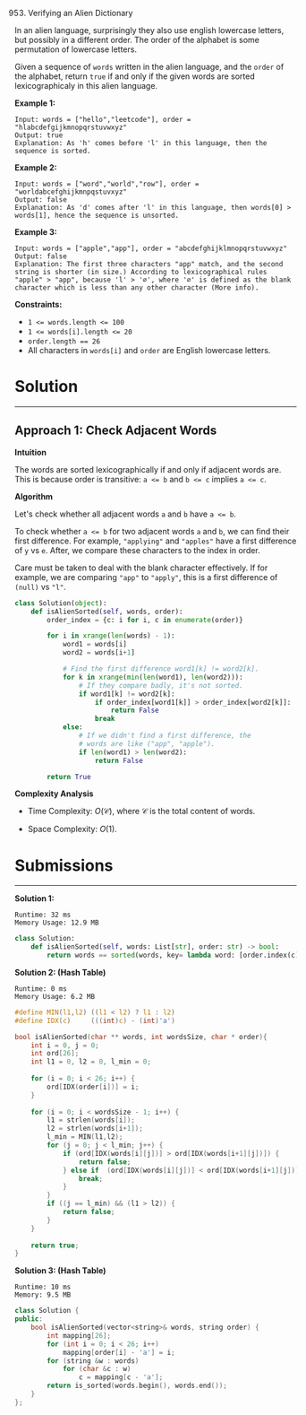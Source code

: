 953. Verifying an Alien Dictionary

In an alien language, surprisingly they also use english lowercase letters, but possibly in a different order. The order of the alphabet is some permutation of lowercase letters.

Given a sequence of `words` written in the alien language, and the `order` of the alphabet, return `true` if and only if the given words are sorted lexicographicaly in this alien language.

 

**Example 1:**
```
Input: words = ["hello","leetcode"], order = "hlabcdefgijkmnopqrstuvwxyz"
Output: true
Explanation: As 'h' comes before 'l' in this language, then the sequence is sorted.
```

**Example 2:**
```
Input: words = ["word","world","row"], order = "worldabcefghijkmnpqstuvxyz"
Output: false
Explanation: As 'd' comes after 'l' in this language, then words[0] > words[1], hence the sequence is unsorted.
```

**Example 3:**
```
Input: words = ["apple","app"], order = "abcdefghijklmnopqrstuvwxyz"
Output: false
Explanation: The first three characters "app" match, and the second string is shorter (in size.) According to lexicographical rules "apple" > "app", because 'l' > '∅', where '∅' is defined as the blank character which is less than any other character (More info).
```

**Constraints:**

* `1 <= words.length <= 100`
* `1 <= words[i].length <= 20`
* `order.length == 26`
* All characters in `words[i]` and `order` are English lowercase letters.

# Solution
---
## Approach 1: Check Adjacent Words
**Intuition**

The words are sorted lexicographically if and only if adjacent words are. This is because order is transitive: `a <= b` and `b <= c` implies `a <= c`.

**Algorithm**

Let's check whether all adjacent words `a` and `b` have `a <= b`.

To check whether `a <= b` for two adjacent words `a` and `b`, we can find their first difference. For example, `"applying"` and `"apples"` have a first difference of `y` vs `e`. After, we compare these characters to the index in order.

Care must be taken to deal with the blank character effectively. If for example, we are comparing `"app"` to `"apply"`, this is a first difference of `(null)` vs `"l"`.

```python
class Solution(object):
    def isAlienSorted(self, words, order):
        order_index = {c: i for i, c in enumerate(order)}

        for i in xrange(len(words) - 1):
            word1 = words[i]
            word2 = words[i+1]

            # Find the first difference word1[k] != word2[k].
            for k in xrange(min(len(word1), len(word2))):
                # If they compare badly, it's not sorted.
                if word1[k] != word2[k]:
                    if order_index[word1[k]] > order_index[word2[k]]:
                        return False
                    break
            else:
                # If we didn't find a first difference, the
                # words are like ("app", "apple").
                if len(word1) > len(word2):
                    return False

        return True
```

**Complexity Analysis**

* Time Complexity: $O(\mathcal{C})$, where $\mathcal{C}$ is the total content of words.

* Space Complexity: $O(1)$.

# Submissions
---
**Solution 1:**
```
Runtime: 32 ms
Memory Usage: 12.9 MB
```
```python
class Solution:
    def isAlienSorted(self, words: List[str], order: str) -> bool:
        return words == sorted(words, key= lambda word: [order.index(c) for c in word])
```

**Solution 2: (Hash Table)**
```
Runtime: 0 ms
Memory Usage: 6.2 MB
```
```c
#define MIN(l1,l2) ((l1 < l2) ? l1 : l2)
#define IDX(c)     (((int)c) - (int)'a')

bool isAlienSorted(char ** words, int wordsSize, char * order){
    int i = 0, j = 0;
    int ord[26];
    int l1 = 0, l2 = 0, l_min = 0;
    
    for (i = 0; i < 26; i++) {
        ord[IDX(order[i])] = i;
    }
    
    for (i = 0; i < wordsSize - 1; i++) {
        l1 = strlen(words[i]);
        l2 = strlen(words[i+1]);
        l_min = MIN(l1,l2);
        for (j = 0; j < l_min; j++) {
            if (ord[IDX(words[i][j])] > ord[IDX(words[i+1][j])]) {
                return false;
            } else if  (ord[IDX(words[i][j])] < ord[IDX(words[i+1][j])]) {
                break;
            }
        }
        if ((j == l_min) && (l1 > l2)) {
            return false;
        }
    }
    
    return true;
}
```

**Solution 3: (Hash Table)**
```
Runtime: 10 ms
Memory: 9.5 MB
```
```c++
class Solution {
public:
    bool isAlienSorted(vector<string>& words, string order) {
        int mapping[26];
        for (int i = 0; i < 26; i++)
            mapping[order[i] - 'a'] = i;
        for (string &w : words)
            for (char &c : w)
                c = mapping[c - 'a'];
        return is_sorted(words.begin(), words.end());
    }
};
```
